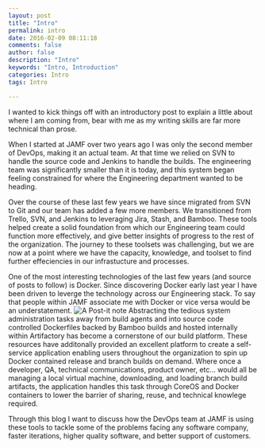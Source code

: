 ```yaml
---
layout: post
title: "Intro"
permalink: intro
date: 2016-02-09 08:11:18
comments: false
author: false
description: "Intro"
keywords: "Intro, Introduction"
categories: Intro
tags: Intro

---
```


I wanted to kick things off with an introductory post to explain a little about where I am coming from, bear with me as my writing skills are far more technical than prose.

When I started at JAMF over two years ago I was only the second member of DevOps, making it an actual team.  At that time we relied on SVN to handle the source code and Jenkins to handle the builds.  The engineering team was significantly smaller than it is today, and this system began feeling constrained for where the Engineering department wanted to be heading.

Over the course of these last few years we have since migrated from SVN to Git and our team has added a few more members.  We transitioned from Trello, SVN, and Jenkins to leveraging Jira, Stash, and Bamboo.  These tools helped create a solid foundation from which our Engineering team could function more effectively, and give better insights of progress to the rest of the organization.  The journey to these toolsets was challenging, but we are now at a point where we have the capacity, knowledge, and toolset to find further effeciencies in our infrastucture and processes.

One of the most interesting technologies of the last few years (and source of posts to follow) is Docker.  Since discovering Docker early last year I have been driven to leverge the technology across our Engineering stack.  To say that people within JAMF associate me with Docker or vice versa would be an understatement.
![A Post-it note](/assets/images/postit.jpg)
Abstracting the tedious system administration tasks away from build agents and into source code controlled Dockerfiles backed by Bamboo builds and hosted internally within Artifactory has become a cornerstone of our build platform.  These resources have additonally provided an excellent platform to create a self-service application enabling users throughout the organization to spin up Docker contained release and branch builds on demand.  Where once a developer, QA, technical communications, product owner, etc... would all be managing a local virtual machine, downloading, and loading branch build artifacts, the application handles this task through CoreOS and Docker containers to lower the barrier of sharing, reuse, and technical knowlege required.

Through this blog I want to discuss how the DevOps team at JAMF is using these tools to tackle some of the problems facing any software company, faster iterations, higher quality software, and better support of customers.